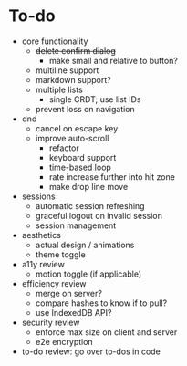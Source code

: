 # To-do

- core functionality
  - ~~delete confirm dialog~~
    - make small and relative to button?
  - multiline support
  - markdown support?
  - multiple lists
    - single CRDT; use list IDs
  - prevent loss on navigation
- dnd
  - cancel on escape key
  - improve auto-scroll
    - refactor
    - keyboard support
    - time-based loop
    - rate increase further into hit zone
    - make drop line move
- sessions
  - automatic session refreshing
  - graceful logout on invalid session
  - session management
- aesthetics
  - actual design / animations
  - theme toggle
- a11y review
  - motion toggle (if applicable)
- efficiency review
  - merge on server?
  - compare hashes to know if to pull?
  - use IndexedDB API?
- security review
  - enforce max size on client and server
  - e2e encryption
- to-do review: go over to-dos in code
